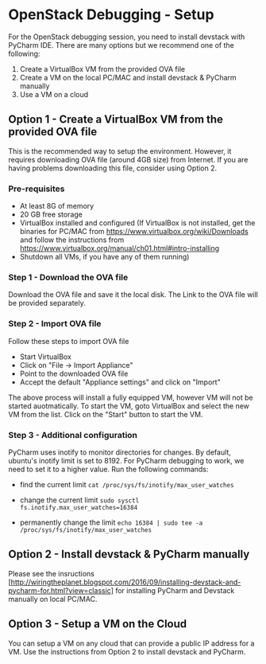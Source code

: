 # OpenStack Debugging - Setup

For the OpenStack debugging session, you need to install devstack with PyCharm IDE. There are many options but we recommend one of the following:

1. Create a VirtualBox VM from the provided OVA file
2. Create a VM on the local PC/MAC and install devstack & PyCharm manually
3. Use a VM on a cloud
 
## Option 1 - Create a VirtualBox VM from the provided OVA file
This is the recommended way to setup the environment. However, it requires downloading OVA file (around 4GB size) from Internet. If you are having problems downloading this file, consider using Option 2.

### Pre-requisites
* At least 8G of memory
* 20 GB free storage
* VirtualBox installed and configured (If VirtualBox is not installed, get the binaries for PC/MAC from https://www.virtualbox.org/wiki/Downloads and follow the instructions from https://www.virtualbox.org/manual/ch01.html#intro-installing
* Shutdown all VMs, if you have any of them running)

### Step 1 - Download the OVA file
Download the OVA file and save it the local disk. The Link to the OVA file will be provided separately.

### Step 2 - Import OVA file
Follow these steps to import OVA file
* Start VirtualBox
* Click on "File -> Import Appliance"
* Point to the downloaded OVA file
* Accept the default "Appliance settings" and click on "Import"

The above process will install a fully equipped VM, however VM will not be started auotmatically. 
To start the VM, goto VirtualBox and select the new VM from the list. Click on the "Start" button to start the VM.

### Step 3 - Additional configuration
PyCharm uses inotify to monitor directories for changes. By default, ubuntu's inotify limit is set to 8192. For PyCharm debugging to work, we need to set it to a higher value. Run the following commands:

* find the current limit
 `cat /proc/sys/fs/inotify/max_user_watches`
     
* change the current limit
 `sudo sysctl fs.inotify.max_user_watches=16384`

* permanently change the limit
 `echo 16384 | sudo tee -a /proc/sys/fs/inotify/max_user_watches`

## Option 2 - Install devstack & PyCharm manually
Please see the insructions [http://wiringtheplanet.blogspot.com/2016/09/installing-devstack-and-pycharm-for.html?view=classic] for installing PyCharm and Devstack manually on local PC/MAC.

## Option 3 - Setup a VM on the Cloud
You can setup a VM on any cloud that can provide a public IP address for a VM. Use the instructions from Option 2 to install devstack and PyCharm.



